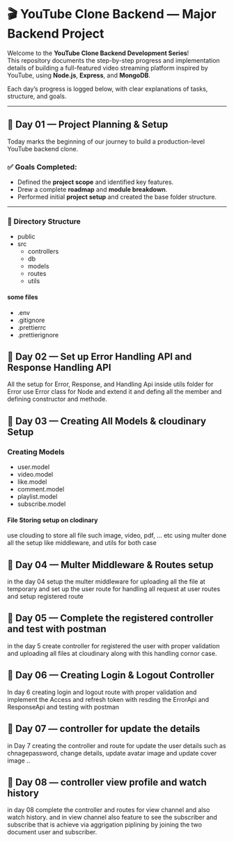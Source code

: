 # 🎬 YouTube Clone Backend — Major Backend Project

Welcome to the **YouTube Clone Backend Development Series**!  
This repository documents the step-by-step progress and implementation details of building a full-featured video streaming platform inspired by YouTube, using **Node.js**, **Express**, and **MongoDB**.

Each day’s progress is logged below, with clear explanations of tasks, structure, and goals.

---

## 📅 Day 01 — Project Planning & Setup

Today marks the beginning of our journey to build a production-level YouTube backend clone.

### ✅ Goals Completed:
- Defined the **project scope** and identified key features.
- Drew a complete **roadmap** and **module breakdown**.
- Performed initial **project setup** and created the base folder structure.

---

### 📁 Directory Structure

* public
* src 
  * controllers
  * db
  * models
  * routes 
  * utils 

#### some files
* .env
* .gitignore
* .prettierrc
* .prettierignore

## 📅 Day 02 — Set up Error Handling API and Response Handling API

All the setup for Error, Response, and Handling Api inside utils folder for Error use Error class for Node and extend it and defing all the member and defining constructor and methode.

## 📅 Day 03 — Creating All Models & cloudinary Setup

### Creating Models
  * user.model
  * video.model
  * like.model
  * comment.model
  * playlist.model
  * subscribe.model

#### File Storing setup on clodinary
use clouding to store all file such image, video, pdf, ... etc using multer done all the setup like middleware, and utils for both case

## 📅 Day 04 — Multer Middleware & Routes setup
in the day 04 setup the multer middleware for uploading all the file at temporary and
set up the user route for handling all request at user routes and setup registered route

## 📅 Day 05 — Complete the registered controller and test with postman
in the day 5 create controller for registered the user with proper validation and uploading all files at cloudinary along with this handling cornor case.

## 📅 Day 06 — Creating Login & Logout Controller
In day 6 creating login and logout route with proper validation and implement the Access and refresh token 
with resding the ErrorApi and ResponseApi and testing with postman

## 📅 Day 07 — controller for update the details
in Day 7 creating the controller and route for update the user details such as chnagepassword, change details, update avatar image and update cover image ..

## 📅 Day 08 — controller view profile and watch history
in day 08 complete the controller and routes for view channel and also watch history. and in view channel also feature to see the subscriber and subscribe that is achieve via aggrigation piplining by joining the two document user and subscriber.